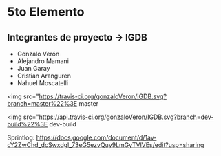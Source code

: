 # 5to Elemento

Integrantes de proyecto -> IGDB 
-----------------------
* Gonzalo Verón
* Alejandro Mamani
* Juan Garay
* Cristian Aranguren
* Nahuel Moscatelli

<img src="https://travis-ci.org/gonzaloVeron/IGDB.svg?branch=master%22%3E master 

<img src="https://api.travis-ci.org/gonzaloVeron/IGDB.svg?branch=dev-build%22%3E dev-build

Sprintlog: https://docs.google.com/document/d/1av-cY2ZwChd_dcSwxdgl_73eG5ezvQuy9LmGyTVlVEs/edit?usp=sharing
